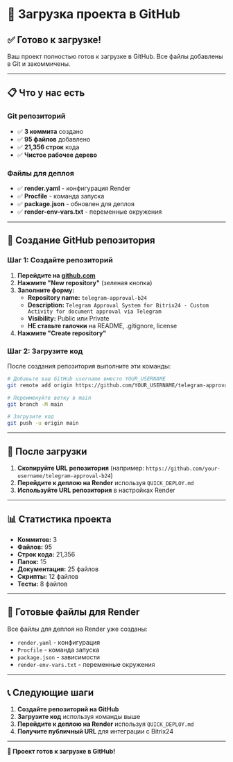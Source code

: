 # 🚀 Загрузка проекта в GitHub

## ✅ Готово к загрузке!

Ваш проект полностью готов к загрузке в GitHub. Все файлы добавлены в Git и закоммичены.

---

## 📋 Что у нас есть

### Git репозиторий
- ✅ **3 коммита** создано
- ✅ **95 файлов** добавлено
- ✅ **21,356 строк** кода
- ✅ **Чистое рабочее дерево**

### Файлы для деплоя
- ✅ **render.yaml** - конфигурация Render
- ✅ **Procfile** - команда запуска
- ✅ **package.json** - обновлен для деплоя
- ✅ **render-env-vars.txt** - переменные окружения

---

## 🔗 Создание GitHub репозитория

### Шаг 1: Создайте репозиторий
1. **Перейдите на [github.com](https://github.com)**
2. **Нажмите "New repository"** (зеленая кнопка)
3. **Заполните форму:**
   - **Repository name:** `telegram-approval-b24`
   - **Description:** `Telegram Approval System for Bitrix24 - Custom Activity for document approval via Telegram`
   - **Visibility:** Public или Private
   - **НЕ ставьте галочки** на README, .gitignore, license
4. **Нажмите "Create repository"**

### Шаг 2: Загрузите код
После создания репозитория выполните эти команды:

```bash
# Добавьте ваш GitHub username вместо YOUR_USERNAME
git remote add origin https://github.com/YOUR_USERNAME/telegram-approval-b24.git

# Переименуйте ветку в main
git branch -M main

# Загрузите код
git push -u origin main
```

---

## 🎯 После загрузки

1. **Скопируйте URL репозитория** (например: `https://github.com/your-username/telegram-approval-b24`)
2. **Перейдите к деплою на Render** используя `QUICK_DEPLOY.md`
3. **Используйте URL репозитория** в настройках Render

---

## 📊 Статистика проекта

- **Коммитов:** 3
- **Файлов:** 95
- **Строк кода:** 21,356
- **Папок:** 15
- **Документация:** 25 файлов
- **Скрипты:** 12 файлов
- **Тесты:** 8 файлов

---

## 🔧 Готовые файлы для Render

Все файлы для деплоя на Render уже созданы:
- `render.yaml` - конфигурация
- `Procfile` - команда запуска
- `package.json` - зависимости
- `render-env-vars.txt` - переменные окружения

---

## 📞 Следующие шаги

1. **Создайте репозиторий на GitHub**
2. **Загрузите код** используя команды выше
3. **Перейдите к деплою на Render** используя `QUICK_DEPLOY.md`
4. **Получите публичный URL** для интеграции с Bitrix24

---

**🎉 Проект готов к загрузке в GitHub!**
